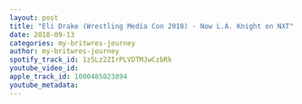 ```yaml
---
layout: post
title: "Eli Drake (Wrestling Media Con 2018) - Now L.A. Knight on NXT"
date: 2018-09-13
categories: my-britwres-journey
author: my-britwres-journey
spotify_track_id: 1z5Lz2ZIrPLVDTMJwCzbRk
youtube_video_id: 
apple_track_id: 1000485023894
youtube_metadata: 
---
```

